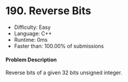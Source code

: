 # 190. Reverse Bits
- Difficulty: Easy
- Language: C++
- Runtime: 0ms
- Faster than: 100.00% of submissions

#### Problem Description
Reverse bits of a given 32 bits unsigned integer.
